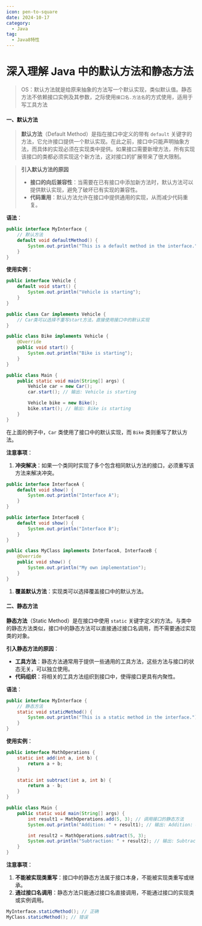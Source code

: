 ```yaml
---
icon: pen-to-square
date: 2024-10-17
category:
  - Java
tag:
  - Java8特性
---
```


# 深入理解 Java 中的默认方法和静态方法
>OS：默认方法就是给原来抽象的方法写一个默认实现，类似默认值。静态方法不依赖接口实例及其参数，之际使用`接口名.方法名`的方式使用，适用于写工具方法

#### 一、默认方法

>**默认方法**（Default Method）是指在接口中定义的带有 `default` 关键字的方法，它允许接口提供一个默认实现。在此之前，接口中只能声明抽象方法，而具体的实现必须在实现类中提供。如果接口需要新增方法，所有实现该接口的类都必须实现这个新方法，这对接口的扩展带来了很大限制。

>**引入默认方法的原因**
>- **接口的向后兼容性**：当需要在已有接口中添加新方法时，默认方法可以提供默认实现，避免了破坏已有实现的兼容性。
>- **代码重用**：默认方法允许在接口中提供通用的实现，从而减少代码重复。

**语法**：

```java
public interface MyInterface {
    // 默认方法
    default void defaultMethod() {
        System.out.println("This is a default method in the interface.");
    }
}
```

**使用实例**：

```java
public interface Vehicle {
    default void start() {
        System.out.println("Vehicle is starting");
    }
}

public class Car implements Vehicle {
    // Car类可以选择不重写start方法，直接使用接口中的默认实现
}

public class Bike implements Vehicle {
    @Override
    public void start() {
        System.out.println("Bike is starting");
    }
}

public class Main {
    public static void main(String[] args) {
        Vehicle car = new Car();
        car.start(); // 输出: Vehicle is starting

        Vehicle bike = new Bike();
        bike.start(); // 输出: Bike is starting
    }
}
```

在上面的例子中，`Car` 类使用了接口中的默认实现，而 `Bike` 类则重写了默认方法。

**注意事项**：

1. **冲突解决**：如果一个类同时实现了多个包含相同默认方法的接口，必须重写该方法来解决冲突。

```java
public interface InterfaceA {
    default void show() {
        System.out.println("Interface A");
    }
}

public interface InterfaceB {
    default void show() {
        System.out.println("Interface B");
    }
}

public class MyClass implements InterfaceA, InterfaceB {
    @Override
    public void show() {
        System.out.println("My own implementation");
    }
}
```

1. **覆盖默认方法**：实现类可以选择覆盖接口中的默认方法。

#### 二、静态方法

**静态方法**（Static Method）是在接口中使用 `static` 关键字定义的方法。与类中的静态方法类似，接口中的静态方法可以直接通过接口名调用，而不需要通过实现类的对象。

**引入静态方法的原因**：

- **工具方法**：静态方法通常用于提供一些通用的工具方法，这些方法与接口的状态无关，可以独立使用。
- **代码组织**：将相关的工具方法组织到接口中，使得接口更具有内聚性。

**语法**：

```java
public interface MyInterface {
    // 静态方法
    static void staticMethod() {
        System.out.println("This is a static method in the interface.");
    }
}
```

**使用实例**：

```java
public interface MathOperations {
    static int add(int a, int b) {
        return a + b;
    }

    static int subtract(int a, int b) {
        return a - b;
    }
}

public class Main {
    public static void main(String[] args) {
        int result1 = MathOperations.add(5, 3); // 调用接口的静态方法
        System.out.println("Addition: " + result1); // 输出: Addition: 8

        int result2 = MathOperations.subtract(5, 3);
        System.out.println("Subtraction: " + result2); // 输出: Subtraction: 2
    }
}
```

**注意事项**：

1. **不能被实现类重写**：接口中的静态方法属于接口本身，不能被实现类重写或继承。
2. **通过接口名调用**：静态方法只能通过接口名直接调用，不能通过接口的实现类或实例调用。

```java
MyInterface.staticMethod(); // 正确
MyClass.staticMethod(); // 错误
```

